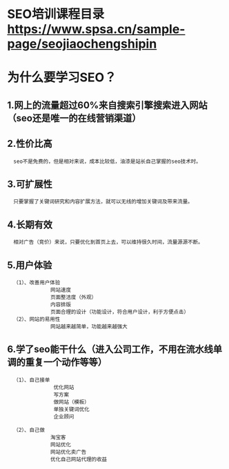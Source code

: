 # SEO培训课程目录 https://www.spsa.cn/sample-page/seojiaochengshipin
# 为什么要学习SEO？
## 1.网上的流量超过60%来自搜索引擎搜索进入网站（seo还是唯一的在线营销渠道）
## 2.性价比高
      seo不是免费的，但是相对来说，成本比较低，油漆是站长自己掌握的seo技术时。
## 3.可扩展性
      只要掌握了关键词研究和内容扩展方法，就可以无线的增加关键词及带来流量。
## 4.长期有效
      相对广告（竞价）来说，只要优化到首页上去，可以维持很久时间，流量源源不断。
## 5.用户体验
      （1）、改善用户体验
                  网站速度
                  页面整洁度（外观）
                  内容排版
                  页面合理的设计（功能设计，符合用户设计，利于方便点击）
      （2）、网站的易用性
                  网站越来越简单，功能越来越强大
## 6.学了seo能干什么（进入公司工作，不用在流水线单调的重复一个动作等等）
      （1）、自己接单
                   优化网站
                   写方案
                   做网站（模板）
                   单独关键词优化
                   企业顾问
            
      （2）、自己做
                  淘宝客
                  网站优化
                  网站优化卖广告
                  优化自己网站代理的收益
